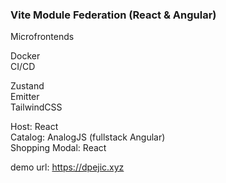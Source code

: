 ### Vite Module Federation (React & Angular)

Microfrontends

Docker<br />
CI/CD<br />

Zustand<br />
Emitter<br />
TailwindCSS<br />

Host: React<br />
Catalog: AnalogJS (fullstack Angular)<br />
Shopping Modal: React

demo url: https://dpejic.xyz
